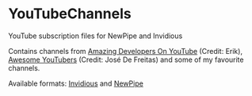 # YouTubeChannels
YouTube subscription files for NewPipe and Invidious

Contains channels from [Amazing Developers On YouTube](https://github.com/ErikCH/DevYouTubeList) (Credit: Erik), [Awesome YouTubers](https://github.com/JoseDeFreitas/awesome-youtubers) (Credit: José De Freitas) and some of my favourite channels.

Available formats: [Invidious](/Invidious.opml) and [NewPipe](/NewPipe.opml)
